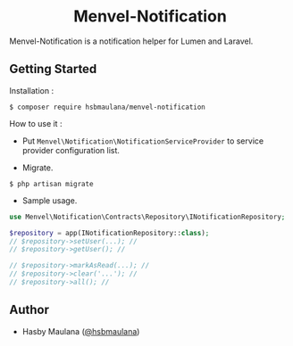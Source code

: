 <h1 align="center">Menvel-Notification</h1>

Menvel-Notification is a notification helper for Lumen and Laravel.

Getting Started
---

Installation :

```
$ composer require hsbmaulana/menvel-notification
```

How to use it :

- Put `Menvel\Notification\NotificationServiceProvider` to service provider configuration list.

- Migrate.

```
$ php artisan migrate
```

- Sample usage.

```php
use Menvel\Notification\Contracts\Repository\INotificationRepository;

$repository = app(INotificationRepository::class);
// $repository->setUser(...); //
// $repository->getUser(); //

// $repository->markAsRead(...); //
// $repository->clear('...'); //
// $repository->all(); //
```

Author
---

- Hasby Maulana ([@hsbmaulana](https://linkedin.com/in/hsbmaulana))
